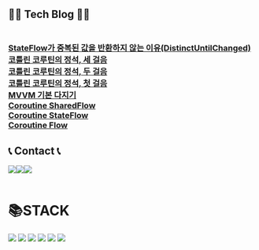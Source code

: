 ## 👩‍💻 Tech Blog 👩‍💻
<h3>
<a href="https://chanho-study.tistory.com/100"><br>StateFlow가 중복된 값을 반환하지 않는 이유(DistinctUntilChanged)</a><br>
<a href="https://chanho-study.tistory.com/104?category=1225486">코틀린 코루틴의 정석, 세 걸음</a><br>
<a href="https://chanho-study.tistory.com/99">코틀린 코루틴의 정석, 두 걸음</a><br>     
<a href="https://chanho-study.tistory.com/98">코틀린 코루틴의 정석, 첫 걸음</a><br> 
<a href="https://chanho-study.tistory.com/97">MVVM 기본 다지기</a><br>
    <a href="https://chanho-study.tistory.com/101">Coroutine SharedFlow</a><br> 
<a href="https://chanho-study.tistory.com/82">Coroutine StateFlow</a><br> 
<a href="https://chanho-study.tistory.com/81">Coroutine Flow</a><br> 
</h3>

## 📞 Contact 📞
<div style="display:flex; flex-direction:row;">
    <a href="mailto:chanho680526@gmail.com">
        <img src="https://img.shields.io/badge/Gmail-EA4335?style=for-the-badge&logo=Gmail&logoColor=white"> 
    </a>
    <a href="https://my.surfit.io/w/904429004">
        <img src="https://img.shields.io/badge/Surfit-00c9f2?style=for-the-badge&logoColor=white"> 
    </a>
    <a href="https://chanho-study.tistory.com/">
        <img src="https://img.shields.io/badge/Tistory-000000?style=for-the-badge&logo=Tistory&logoColor=white"> 
    </a>    
</div><br>   
<!-- 주석 내용
![Anurag's GitHub stats](https://github-readme-stats.vercel.app/api?username=chanho0908&show_icons=true&theme=radical)
 -->
<div align=left><h1>📚STACK</h1></div>
<div align=left> 
  <img src="https://img.shields.io/badge/Android Studio-3DDC84?style=for-the-badge&logo=android&logoColor=white">
  <img src="https://img.shields.io/badge/Kotlin-7F52FF?style=for-the-badge&logo=kotlin&logoColor=white">
  <img src="https://img.shields.io/badge/java-007396?style=for-the-badge&logo=java&logoColor=white"> 
  <img src="https://img.shields.io/badge/docker-2496ED?style=for-the-badge&logo=docker&logoColor=white">   
  <img src="https://img.shields.io/badge/mysql-4479A1?style=for-the-badge&logo=mysql&logoColor=white"> 
  <img src="https://img.shields.io/badge/firebase-FFCA28?style=for-the-badge&logo=firebase&logoColor=white">
  <br>
</div>
